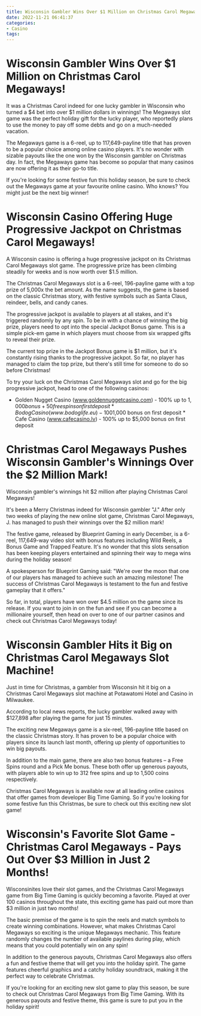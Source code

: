 ```yaml
---
title: Wisconsin Gambler Wins Over $1 Million on Christmas Carol Megaways!
date: 2022-11-21 06:41:37
categories:
- Casino
tags:
---
```



#  Wisconsin Gambler Wins Over $1 Million on Christmas Carol Megaways!

It was a Christmas Carol indeed for one lucky gambler in Wisconsin who turned a $4 bet into over $1 million dollars in winnings! The Megaways slot game was the perfect holiday gift for the lucky player, who reportedly plans to use the money to pay off some debts and go on a much-needed vacation.

The Megaways game is a 6-reel, up to 117,649-payline title that has proven to be a popular choice among online casino players. It's no wonder with sizable payouts like the one won by the Wisconsin gambler on Christmas day. In fact, the Megaways game has become so popular that many casinos are now offering it as their go-to title.

If you're looking for some festive fun this holiday season, be sure to check out the Megaways game at your favourite online casino. Who knows? You might just be the next big winner!

#  Wisconsin Casino Offering Huge Progressive Jackpot on Christmas Carol Megaways!

A Wisconsin casino is offering a huge progressive jackpot on its Christmas Carol Megaways slot game. The progressive prize has been climbing steadily for weeks and is now worth over $1.5 million.

The Christmas Carol Megaways slot is a 6-reel, 196-payline game with a top prize of 5,000x the bet amount. As the name suggests, the game is based on the classic Christmas story, with festive symbols such as Santa Claus, reindeer, bells, and candy canes.

The progressive jackpot is available to players at all stakes, and it's triggered randomly by any spin. To be in with a chance of winning the big prize, players need to opt into the special Jackpot Bonus game. This is a simple pick-em game in which players must choose from six wrapped gifts to reveal their prize.

The current top prize in the Jackpot Bonus game is $1 million, but it's constantly rising thanks to the progressive jackpot. So far, no player has managed to claim the top prize, but there's still time for someone to do so before Christmas!

To try your luck on the Christmas Carol Megaways slot and go for the big progressive jackpot, head to one of the following casinos:

* Golden Nugget Casino (www.goldennuggetcasino.com) - 100% up to $1,000 bonus + 50 free spins on first deposit * Bodog Casino (www.bodoglife.eu) - 100% up to €/$1,000 bonus on first deposit * Cafe Casino (www.cafecasino.lv) - 100% up to $5,000 bonus on first deposit

#  Christmas Carol Megaways Pushes Wisconsin Gambler's Winnings Over the $2 Million Mark!

Wisconsin gambler's winnings hit $2 million after playing Christmas Carol Megaways!

It's been a Merry Christmas indeed for Wisconsin gambler "J." After only two weeks of playing the new online slot game, Christmas Carol Megaways, J. has managed to push their winnings over the $2 million mark!

The festive game, released by Blueprint Gaming in early December, is a 6-reel, 117,649-way video slot with bonus features including Wild Reels, a Bonus Game and Trapped Feature. It's no wonder that this slots sensation has been keeping players entertained and spinning their way to mega wins during the holiday season!

A spokesperson for Blueprint Gaming said: "We're over the moon that one of our players has managed to achieve such an amazing milestone! The success of Christmas Carol Megaways is testament to the fun and festive gameplay that it offers."

So far, in total, players have won over $4.5 million on the game since its release. If you want to join in on the fun and see if you can become a millionaire yourself, then head on over to one of our partner casinos and check out Christmas Carol Megaways today!

#  Wisconsin Gambler Hits it Big on Christmas Carol Megaways Slot Machine!

Just in time for Christmas, a gambler from Wisconsin hit it big on a Christmas Carol Megaways slot machine at Potawatomi Hotel and Casino in Milwaukee.

According to local news reports, the lucky gambler walked away with $127,898 after playing the game for just 15 minutes.

The exciting new Megaways game is a six-reel, 196-payline title based on the classic Christmas story. It has proven to be a popular choice with players since its launch last month, offering up plenty of opportunities to win big payouts.

In addition to the main game, there are also two bonus features – a Free Spins round and a Pick Me bonus. These both offer up generous payouts, with players able to win up to 312 free spins and up to 1,500 coins respectively.

Christmas Carol Megaways is available now at all leading online casinos that offer games from developer Big Time Gaming. So if you’re looking for some festive fun this Christmas, be sure to check out this exciting new slot game!

#  Wisconsin's Favorite Slot Game - Christmas Carol Megaways - Pays Out Over $3 Million in Just 2 Months!

Wisconsinites love their slot games, and the Christmas Carol Megaways game from Big Time Gaming is quickly becoming a favorite. Played at over 100 casinos throughout the state, this exciting game has paid out more than $3 million in just two months!

The basic premise of the game is to spin the reels and match symbols to create winning combinations. However, what makes Christmas Carol Megaways so exciting is the unique Megaways mechanic. This feature randomly changes the number of available paylines during play, which means that you could potentially win on any spin!

In addition to the generous payouts, Christmas Carol Megaways also offers a fun and festive theme that will get you into the holiday spirit. The game features cheerful graphics and a catchy holiday soundtrack, making it the perfect way to celebrate Christmas.

If you're looking for an exciting new slot game to play this season, be sure to check out Christmas Carol Megaways from Big Time Gaming. With its generous payouts and festive theme, this game is sure to put you in the holiday spirit!
